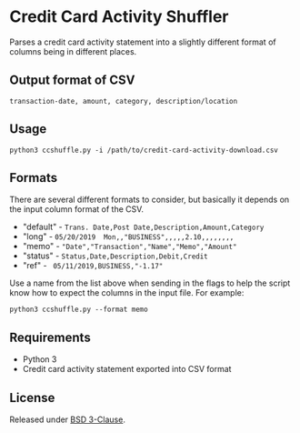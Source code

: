 # Credit Card Activity Shuffler

Parses a credit card activity statement into a slightly
different format of columns being in different places.

## Output format of CSV

    transaction-date, amount, category, description/location

## Usage

    python3 ccshuffle.py -i /path/to/credit-card-activity-download.csv

## Formats

There are several different formats to consider, but basically it depends
on the input column format of the CSV.

- "default" - `Trans. Date,Post Date,Description,Amount,Category`
- "long" - `05/20/2019  Mon,,"BUSINESS",,,,,2.10,,,,,,,,`
- "memo" - `"Date","Transaction","Name","Memo","Amount"`
- "status" - `Status,Date,Description,Debit,Credit`
- "ref" - ` 05/11/2019,BUSINESS,"-1.17"`

Use a name from the list above when sending in the flags to help the script
know how to expect the columns in the input file. For example:

    python3 ccshuffle.py --format memo

## Requirements

- Python 3
- Credit card activity statement exported into CSV format

## License

Released under [BSD 3-Clause](./LICENSE).
